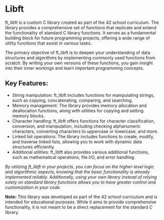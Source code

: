 # Libft

ft_libft is a custom C library created as part of the 42 school curriculum. The library provides a comprehensive set of functions that replicate and extend the functionality of standard C library functions. It serves as a fundamental building block for future programming projects, offering a wide range of utility functions that assist in various tasks.

The primary objective of ft_libft is to deepen your understanding of data structures and algorithms by implementing commonly used functions from scratch. By writing your own versions of these functions, you gain insight into their inner workings and learn important programming concepts.

## Key Features:

- String manipulation: ft_libft includes functions for manipulating strings, such as copying, concatenating, comparing, and searching.
- Memory management: The library provides memory allocation and deallocation functions, along with utilities for copying and setting memory blocks.
- Character handling: ft_libft offers functions for character classification, conversion, and manipulation, including checking alphanumeric characters, converting characters to uppercase or lowercase, and more.
- Linked list operations: The library includes functions to create, modify, and traverse linked lists, allowing you to work with dynamic data structures efficiently.
- Additional utilities: ft_libft also provides various additional functions, such as mathematical operations, file I/O, and error handling.

*By utilizing ft_libft in your projects, you can focus on the higher-level logic and algorithmic aspects, knowing that the basic functionality is already implemented reliably. Additionally, using your own library instead of relying solely on standard library functions allows you to have greater control and customization in your code.*

**Note:** This library was developed as part of the 42 school curriculum and is intended for educational purposes. While it aims to provide comprehensive functionality, it is not meant to be a direct replacement for the standard C library.
